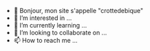 - 👋 Bonjour, mon site s'appelle "crottedebique"
- 👀 I’m interested in ...
- 🌱 I’m currently learning ...
- 💞️ I’m looking to collaborate on ...
- 📫 How to reach me ...

<!---
crottedebique/crottedebique is a ✨ special ✨ repository because its `README.md` (this file) appears on your GitHub profile.
You can click the Preview link to take a look at your changes.
--->
